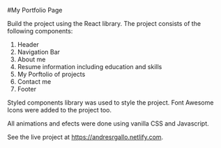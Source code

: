 #My Portfolio Page

Build the project using the React library. The project consists of the following components:

1.  Header
2.  Navigation Bar
3.  About me
4.  Resume information including education and skills
5.  My Porftolio of projects
6.  Contact me
7.  Footer

Styled components library was used to style the project.
Font Awesome Icons were added to the project too.

All animations and efects were done using vanilla CSS and Javascript.

See the live project at https://andresrgallo.netlify.com.

